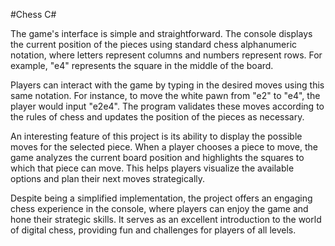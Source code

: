 #Chess C# 

The game's interface is simple and straightforward. The console displays the current position of the pieces using standard chess alphanumeric notation, where letters represent columns and numbers represent rows. For example, "e4" represents the square in the middle of the board.

Players can interact with the game by typing in the desired moves using this same notation. For instance, to move the white pawn from "e2" to "e4", the player would input "e2e4". The program validates these moves according to the rules of chess and updates the position of the pieces as necessary.

An interesting feature of this project is its ability to display the possible moves for the selected piece. When a player chooses a piece to move, the game analyzes the current board position and highlights the squares to which that piece can move. This helps players visualize the available options and plan their next moves strategically.

Despite being a simplified implementation, the project offers an engaging chess experience in the console, where players can enjoy the game and hone their strategic skills. It serves as an excellent introduction to the world of digital chess, providing fun and challenges for players of all levels.







